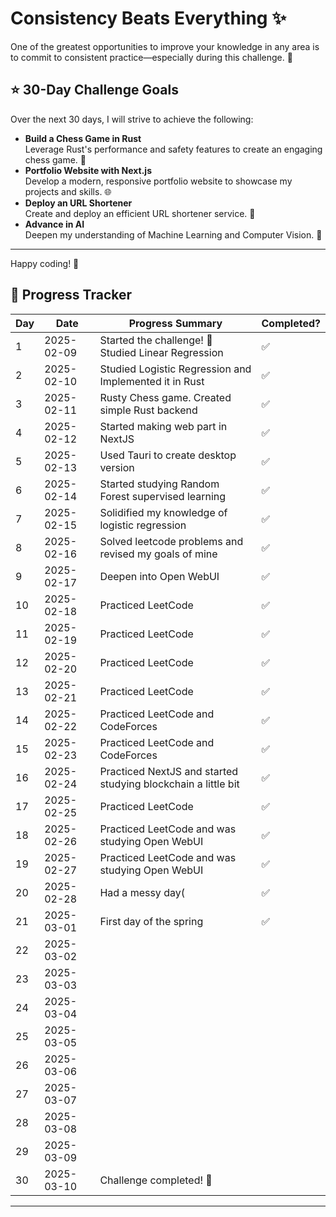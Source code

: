 # Consistency Beats Everything ✨

One of the greatest opportunities to improve your knowledge in any area is to commit to consistent practice—especially during this challenge. 💪

## ⭐ 30-Day Challenge Goals

Over the next 30 days, I will strive to achieve the following:

- **Build a Chess Game in Rust**  
  Leverage Rust's performance and safety features to create an engaging chess game. 🤖
- **Portfolio Website with Next.js**  
  Develop a modern, responsive portfolio website to showcase my projects and skills. 🌐
- **Deploy an URL Shortener**  
  Create and deploy an efficient URL shortener service. 🔗
- **Advance in AI**  
  Deepen my understanding of Machine Learning and Computer Vision. 🚀

---

Happy coding! 🎉

## 📅 Progress Tracker

| Day | Date       | Progress Summary                                              | Completed? |
| --- | ---------- | ------------------------------------------------------------- | ---------- |
| 1   | 2025-02-09 | Started the challenge! 🚀 Studied Linear Regression           | ✅         |
| 2   | 2025-02-10 | Studied Logistic Regression and Implemented it in Rust        | ✅         |
| 3   | 2025-02-11 | Rusty Chess game. Created simple Rust backend                 | ✅         |
| 4   | 2025-02-12 | Started making web part in NextJS                             | ✅         |
| 5   | 2025-02-13 | Used Tauri to create desktop version                          | ✅         |
| 6   | 2025-02-14 | Started studying Random Forest supervised learning            | ✅         |
| 7   | 2025-02-15 | Solidified my knowledge of logistic regression                | ✅         |
| 8   | 2025-02-16 | Solved leetcode problems and revised my goals of mine         | ✅         |
| 9   | 2025-02-17 | Deepen into Open WebUI                                        | ✅         |
| 10  | 2025-02-18 | Practiced LeetCode                                            | ✅         |
| 11  | 2025-02-19 | Practiced LeetCode                                            | ✅         |
| 12  | 2025-02-20 | Practiced LeetCode                                            | ✅         |
| 13  | 2025-02-21 | Practiced LeetCode                                            | ✅         |
| 14  | 2025-02-22 | Practiced LeetCode and CodeForces                             | ✅         |
| 15  | 2025-02-23 | Practiced LeetCode and CodeForces                             | ✅         |
| 16  | 2025-02-24 | Practiced NextJS and started studying blockchain a little bit | ✅         |
| 17  | 2025-02-25 | Practiced LeetCode                                            | ✅         |
| 18  | 2025-02-26 | Practiced LeetCode and was studying Open WebUI                | ✅         |
| 19  | 2025-02-27 | Practiced LeetCode and was studying Open WebUI                | ✅         |
| 20  | 2025-02-28 | Had a messy day(                                              | ✅         |        
| 21  | 2025-03-01 | First day of the spring                                       | ✅         |
| 22  | 2025-03-02 |                                                               |            |
| 23  | 2025-03-03 |                                                               |            |
| 24  | 2025-03-04 |                                                               |            |
| 25  | 2025-03-05 |                                                               |            |
| 26  | 2025-03-06 |                                                               |            |
| 27  | 2025-03-07 |                                                               |            |
| 28  | 2025-03-08 |                                                               |            |
| 29  | 2025-03-09 |                                                               |            |
| 30  | 2025-03-10 | Challenge completed! 🎉                                       |            |

---
